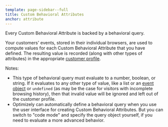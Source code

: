 ```yaml
---
template: page-sidebar--full
title: Custom Behavioral Attributes
anchor: attribute
---
```


Every Custom Behavioral Attribute is backed by a behavioral query.

Your customers' events, stored in their individual browsers, are used to compute values for each Custom Behavioral Attribute that you have defined.  The resulting value is recorded (along with other types of attributes) in the appropriate [customer profile](/customer-profiles/).

Notes:
- This type of behavioral query must evaluate to a number, boolean, or string.  If it evaluates to any other type of value, like a list or an [event object](#event-objects) or `undefined` (as may be the case for visitors with incomplete browsing history), then that invalid value will be ignored and left out of the customer profile.
- Optimizely can automatically define a behavioral query when you use the user interface for creating Custom Behavioral Attributes.  But you can switch to "code mode" and specify the query object yourself, if you need to evaluate a more advanced behavior.
